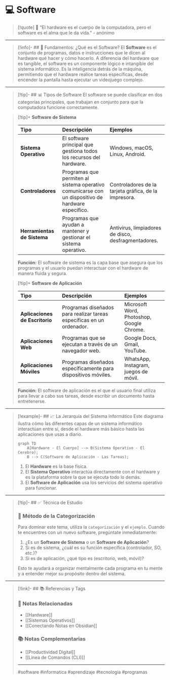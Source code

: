 # 💻 Software

> [!quote] 🧠 "El hardware es el cuerpo de la computadora, pero el software es el alma que le da vida." - anónimo

---

> [!info]- ## 📝 Fundamentos: ¿Qué es el Software?
> El **Software** es el conjunto de programas, datos e instrucciones que le dicen al hardware qué hacer y cómo hacerlo. A diferencia del hardware que es tangible, el software es un componente lógico e intangible del sistema informático. Es la inteligencia detrás de la máquina, permitiendo que el hardware realice tareas específicas, desde encender la pantalla hasta ejecutar un videojuego complejo.

---

> [!tip]- ## 📊 Tipos de Software
> El software se puede clasificar en dos categorías principales, que trabajan en conjunto para que la computadora funcione correctamente.

> [!tip]+ **Software de Sistema**
>
> | Tipo | Descripción | Ejemplos |
> |:---|:---|:---|
> | **Sistema Operativo** | El software principal que gestiona todos los recursos del hardware. | Windows, macOS, Linux, Android. |
> | **Controladores** | Programas que permiten al sistema operativo comunicarse con un dispositivo de hardware específico. | Controladores de la tarjeta gráfica, de la impresora. |
> | **Herramientas de Sistema** | Programas que ayudan a mantener y gestionar el sistema operativo. | Antivirus, limpiadores de disco, desfragmentadores. |
>
> **Función:** El software de sistema es la capa base que asegura que los programas y el usuario puedan interactuar con el hardware de manera fluida y segura.

> [!tip]+ **Software de Aplicación**
>
> | Tipo | Descripción | Ejemplos |
> |:---|:---|:---|
> | **Aplicaciones de Escritorio** | Programas diseñados para realizar tareas específicas en un ordenador. | Microsoft Word, Photoshop, Google Chrome. |
> | **Aplicaciones Web** | Programas que se ejecutan a través de un navegador web. | Google Docs, Gmail, YouTube. |
> | **Aplicaciones Móviles** | Programas diseñados específicamente para dispositivos móviles. | WhatsApp, Instagram, juegos de móvil. |
>
> **Función:** El software de aplicación es el que el usuario final utiliza para llevar a cabo sus tareas, desde escribir un documento hasta entretenerse.

---

> [!example]- ## 📈 La Jerarquía del Sistema Informático
> Este diagrama ilustra cómo las diferentes capas de un sistema informático interactúan entre sí, desde el hardware más básico hasta las aplicaciones que usas a diario.
>
> ```mermaid
> graph TD
>     A[Hardware - El Cuerpo] --> B(Sistema Operativo - El Cerebro);
>     B --> C(Software de Aplicación - Las Tareas);
> ```
>
> 1.  El **Hardware** es la base física.
> 2.  El **Sistema Operativo** interactúa directamente con el hardware y es la plataforma sobre la que se ejecuta todo lo demás.
> 3.  El **Software de Aplicación** usa los servicios del sistema operativo para funcionar.

---

> [!tip]- ## ✅ Técnica de Estudio
>
> ### 🧠 **Método de la Categorización**
>
> Para dominar este tema, utiliza la `categorización` y el `ejemplo`. Cuando te encuentres con un nuevo software, pregúntate inmediatamente:
>
> 1.  ¿Es un **Software de Sistema** o un **Software de Aplicación**?
> 2.  Si es de sistema, ¿cuál es su función específica (controlador, SO, etc.)?
> 3.  Si es de aplicación, ¿qué tipo es (escritorio, web, móvil)?
>
> Esto te ayudará a organizar mentalmente cada programa en tu mente y a entender mejor su propósito dentro del sistema.

---

> [!link]- ## 📚 Referencias y Tags
>
> ### 🔗 Notas Relacionadas
>
> * [[Hardware]]
> * [[Sistemas Operativos]]
> * [[Conectando Notas en Obsidian]]
>
> ### 📚 Notas Complementarias
>
> * [[Productividad Digital]]
> * [[Línea de Comandos (CLI)]]
>
> ---
>
> #software #informatica #aprendizaje #tecnologia #programas